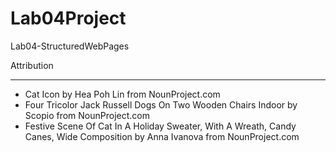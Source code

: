 # Lab04Project

Lab04-StructuredWebPages
<!-- https://dgiacona.github.io/Hello-World/

https://docs.google.com/drawings/d/1BreRc1CJsmM0C7QLXxvDIzAZoSltJZeq9jHCa7FLfOc/edit?usp=sharing -->

Attribution

*****

- Cat Icon by Hea Poh Lin from NounProject.com  
- Four Tricolor Jack Russell Dogs On Two Wooden Chairs Indoor by Scopio from NounProject.com
- Festive Scene Of Cat In A Holiday Sweater, With A Wreath, Candy Canes, Wide Composition by Anna Ivanova from NounProject.com
